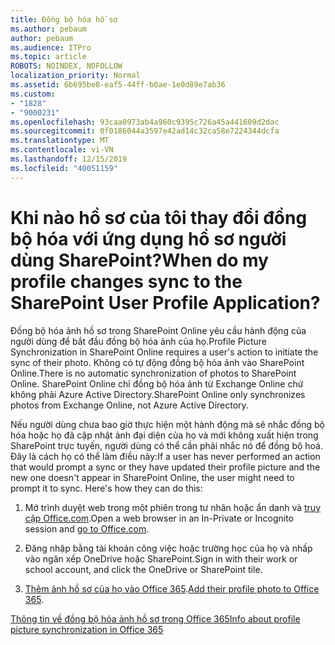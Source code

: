 ```yaml
---
title: Đồng bộ hóa hồ sơ
ms.author: pebaum
author: pebaum
ms.audience: ITPro
ms.topic: article
ROBOTS: NOINDEX, NOFOLLOW
localization_priority: Normal
ms.assetid: 6b695be8-eaf5-44ff-b0ae-1e0d89e7ab36
ms.custom:
- "1828"
- "9000231"
ms.openlocfilehash: 93caa0973ab4a960c9395c726a45a441609d2dac
ms.sourcegitcommit: 0f0186044a3597e42ad14c32ca58e7224344dcfa
ms.translationtype: MT
ms.contentlocale: vi-VN
ms.lasthandoff: 12/15/2019
ms.locfileid: "40051159"
---
```

# <a name="when-do-my-profile-changes-sync-to-the-sharepoint-user-profile-application"></a><span data-ttu-id="0fa5e-102">Khi nào hồ sơ của tôi thay đổi đồng bộ hóa với ứng dụng hồ sơ người dùng SharePoint?</span><span class="sxs-lookup"><span data-stu-id="0fa5e-102">When do my profile changes sync to the SharePoint User Profile Application?</span></span>

<span data-ttu-id="0fa5e-103">Đồng bộ hóa ảnh hồ sơ trong SharePoint Online yêu cầu hành động của người dùng để bắt đầu đồng bộ hóa ảnh của họ.</span><span class="sxs-lookup"><span data-stu-id="0fa5e-103">Profile Picture Synchronization in SharePoint Online requires a user's action to initiate the sync of their photo.</span></span> <span data-ttu-id="0fa5e-104">Không có tự động đồng bộ hóa ảnh vào SharePoint Online.</span><span class="sxs-lookup"><span data-stu-id="0fa5e-104">There is no automatic synchronization of photos to SharePoint Online.</span></span> <span data-ttu-id="0fa5e-105">SharePoint Online chỉ đồng bộ hóa ảnh từ Exchange Online chứ không phải Azure Active Directory.</span><span class="sxs-lookup"><span data-stu-id="0fa5e-105">SharePoint Online only synchronizes photos from Exchange Online, not Azure Active Directory.</span></span>

<span data-ttu-id="0fa5e-106">Nếu người dùng chưa bao giờ thực hiện một hành động mà sẽ nhắc đồng bộ hóa hoặc họ đã cập nhật ảnh đại diện của họ và mới không xuất hiện trong SharePoint trực tuyến, người dùng có thể cần phải nhắc nó để đồng bộ hoá. Đây là cách họ có thể làm điều này:</span><span class="sxs-lookup"><span data-stu-id="0fa5e-106">If a user has never performed an action that would prompt a sync or they have updated their profile picture and the new one doesn't appear in SharePoint Online, the user might need to prompt it to sync. Here's how they can do this:</span></span>

1. <span data-ttu-id="0fa5e-107">Mở trình duyệt web trong một phiên trong tư nhân hoặc ẩn danh và [truy cập Office.com](http://www.office.com/).</span><span class="sxs-lookup"><span data-stu-id="0fa5e-107">Open a web browser in an In-Private or Incognito session and [go to Office.com](http://www.office.com/).</span></span>

2. <span data-ttu-id="0fa5e-108">Đăng nhập bằng tài khoản công việc hoặc trường học của họ và nhấp vào ngăn xếp OneDrive hoặc SharePoint.</span><span class="sxs-lookup"><span data-stu-id="0fa5e-108">Sign in with their work or school account, and click the OneDrive or SharePoint tile.</span></span>

3. <span data-ttu-id="0fa5e-109">[Thêm ảnh hồ sơ của họ vào Office 365](https://support.office.com/article/Add-your-profile-photo-to-Office-365-2eaf93fd-b3f1-43b9-9cdc-bdcd548435b7).</span><span class="sxs-lookup"><span data-stu-id="0fa5e-109">[Add their profile photo to Office 365](https://support.office.com/article/Add-your-profile-photo-to-Office-365-2eaf93fd-b3f1-43b9-9cdc-bdcd548435b7).</span></span>

[<span data-ttu-id="0fa5e-110">Thông tin về đồng bộ hóa ảnh hồ sơ trong Office 365</span><span class="sxs-lookup"><span data-stu-id="0fa5e-110">Info about profile picture synchronization in Office 365</span></span>](https://support.office.com/article/Information-about-user-profile-synchronization-in-SharePoint-Online-177eb196-5887-43c9-84c3-b98a43d35129)

